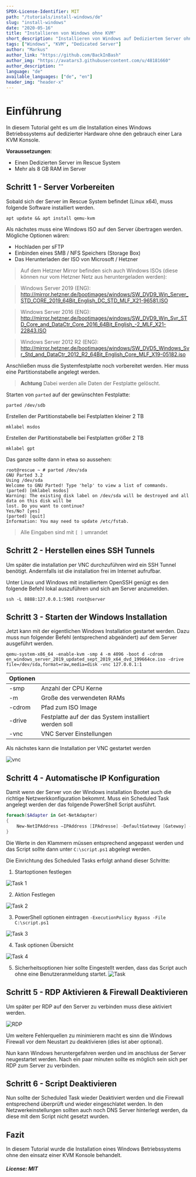 ```yaml
---
SPDX-License-Identifier: MIT
path: "/tutorials/install-windows/de"
slug: "install-windows"
date: "2020-05-16"
title: "Installieren von Windows ohne KVM"
short_description: "Installieren von Windows auf Dediziertem Server ohne Lara"
tags: ["Windows", "KVM", "Dedicated Server"]
author: "Markus"
author_link: "https://github.com/BackInBash"
author_img: "https://avatars3.githubusercontent.com/u/48181660"
author_description: ""
language: "de"
available_languages: ["de", "en"]
header_img: "header-x"
---
```


# Einführung

In diesem Tutorial geht es um die Installation eines Windows Betriebssystems auf dedizierter Hardware ohne den gebrauch einer Lara KVM Konsole.

**Voraussetzungen**:
+ Einen Dedizierten Server im Rescue System
+ Mehr als 8 GB RAM im Server

## Schritt 1 - Server Vorbereiten
Sobald sich der Server im Rescue System befindet (Linux x64), muss folgende Software installiert werden.

``` console
apt update && apt install qemu-kvm
```

Als nächstes muss eine Windows ISO auf den Server übertragen werden.
Mögliche Optionen wären:
+ Hochladen per sFTP
+ Einbinden eines SMB / NFS Speichers (Storage Box)
+ Das Herunterladen der ISO von Microsoft / Hetzner

>
> Auf dem Hetzner Mirror befinden sich auch Windows ISOs (diese können nur vom Hetzner Netz aus heruntergeladen werden):

> Windows Server 2019 (ENG): http://mirror.hetzner.de/bootimages/windows/SW_DVD9_Win_Server_STD_CORE_2019_64Bit_English_DC_STD_MLF_X21-96581.ISO

> Windows Server 2016 (ENG): http://mirror.hetzner.de/bootimages/windows/SW_DVD9_Win_Svr_STD_Core_and_DataCtr_Core_2016_64Bit_English_-2_MLF_X21-22843.ISO

> Windows Server 2012 R2 (ENG): http://mirror.hetzner.de/bootimages/windows/SW_DVD5_Windows_Svr_Std_and_DataCtr_2012_R2_64Bit_English_Core_MLF_X19-05182.iso
>

Anschließen muss die Systemfestplatte noch vorbereitet werden.
Hier muss eine Partitionstabelle angelegt werden.
>
> **Achtung** Dabei werden alle Daten der Festplatte gelöscht.
>

Starten von `parted` auf der gewünschten Festplatte:
``` console 
parted /dev/sdb
```

Erstellen der Partitionstabelle bei Festplatten kleiner 2 TB
``` console
mklabel msdos
```

Erstellen der Partitionstabelle bei Festplatten größer 2 TB
``` console
mklabel gpt
```

Das ganze sollte dann in etwa so aussehen:
``` console
root@rescue ~ # parted /dev/sda
GNU Parted 3.2
Using /dev/sda
Welcome to GNU Parted! Type 'help' to view a list of commands.
(parted) [mklabel msdos]                                                    
Warning: The existing disk label on /dev/sda will be destroyed and all data on this disk will be
lost. Do you want to continue?
Yes/No? [yes]                                                               
(parted) [quit]                                                             
Information: You may need to update /etc/fstab.
```
> Alle Eingaben sind mit `[ ]` umrandet

## Schritt 2 - Herstellen eines SSH Tunnels
Um später die installation per VNC durchzuführen wird ein SSH Tunnel benötigt.
Andernfalls ist die installation frei im Internet aufrufbar.

Unter Linux und Windows mit installiertem OpenSSH genügt es den folgende Befehl lokal auszuführen und sich am Server anzumelden.
``` console
ssh -L 8888:127.0.0.1:5901 root@server
```

## Schritt 3 - Starten der Windows Installation
Jetzt kann mit der eigentlichen Windows Installation gestartet werden.
Dazu muss nun folgender Befehl (entsprechend abgeändert) auf dem Server ausgeführt werden.


``` console
qemu-system-x86_64 -enable-kvm -smp 4 -m 4096 -boot d -cdrom en_windows_server_2019_updated_sept_2019_x64_dvd_199664ce.iso -drive file=/dev/sda,format=raw,media=disk -vnc 127.0.0.1:1
```

|  Optionen |   |   |   |   |
|---|---|---|---|---|
| -smp  | Anzahl der CPU Kerne  |   |   |   |
|  -m |  Große des verwendeten RAMs |   |   |   |
|  -cdrom |  Pfad zum ISO Image |   |   |   |
|  -drive | Festplatte auf der das System installiert werden soll  |   |   |   |
|  -vnc |  VNC Server Einstellungen |   |   |   |

Als nächstes kann die Installation per VNC gestartet werden

![vnc](vnc.png)

## Schritt 4 - Automatische IP Konfiguration
Damit wenn der Server von der Windows installation Bootet auch die richtige Netzwerkkonfiguration bekommt.
Muss ein Scheduled Task angelegt werden der das folgende PowerShell Script ausführt.

``` powershell
foreach($Adapter in Get-NetAdapter)
{
    New-NetIPAddress –IPAddress [IPAdresse] -DefaultGateway [Gateway] -PrefixLength [CIDR] -InterfaceIndex $Adapter.InterfaceIndex
}
```
Die Werte in den Klammern müssen entsprechend angepasst werden und das Script sollte dann unter `C:\script.ps1` abgelegt werden.


Die Einrichtung des Scheduled Tasks erfolgt anhand dieser Schritte:

1. Startoptionen festlegen

![Task 1](task01.png)

2. Aktion Festlegen

![Task 2](task02.png)

3. PowerShell optionen eintragen `-ExecutionPolicy Bypass -File C:\script.ps1`

![Task 3](task03.png)

4. Task optionen Übersicht

![Task 4](task04.png)

5. Sicherheitsoptionen hier sollte Eingestellt werden, dass das Script auch ohne eine Benutzeranmeldung startet.
![Task](task.png)

## Schritt 5 - RDP Aktivieren & Firewall Deaktivieren
Um später per RDP auf den Server zu verbinden muss diese aktiviert werden.

![RDP](RDP.png)

Um weitere Fehlerquellen zu minimierern macht es sinn die Windows Firewall vor dem Neustart zu deaktivieren (dies ist aber optional).

Nun kann Windows heruntergefahren werden und im anschluss der Server neugestartet werden.
Nach ein paar minuten sollte es möglich sein sich per RDP zum Server zu verbinden.

## Schritt 6 - Script Deaktivieren
Nun sollte der Scheduled Task wieder Deaktiviert werden und die Firewall entsprechend überprüft und wieder eingeschlatet werden.
In den Netzwerkeinstellungen sollten auch noch DNS Server hinterlegt werden, da diese mit dem Script nicht gesetzt wurden.


## Fazit
In diesem Tutorial wurde die Installation eines Windows Betriebssystems ohne den einsatz einer KVM Konsole behandelt.

##### License: MIT

<!--

Contributor's Certificate of Origin

By making a contribution to this project, I certify that:

(a) The contribution was created in whole or in part by me and I have
    the right to submit it under the license indicated in the file; or

(b) The contribution is based upon previous work that, to the best of my
    knowledge, is covered under an appropriate license and I have the
    right under that license to submit that work with modifications,
    whether created in whole or in part by me, under the same license
    (unless I am permitted to submit under a different license), as
    indicated in the file; or

(c) The contribution was provided directly to me by some other person
    who certified (a), (b) or (c) and I have not modified it.

(d) I understand and agree that this project and the contribution are
    public and that a record of the contribution (including all personal
    information I submit with it, including my sign-off) is maintained
    indefinitely and may be redistributed consistent with this project
    or the license(s) involved.

Signed-off-by: markus@omg-network.de

-->